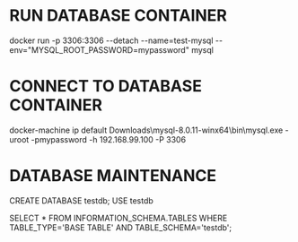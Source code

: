 # RUN DATABASE CONTAINER
docker run -p 3306:3306 --detach --name=test-mysql --env="MYSQL_ROOT_PASSWORD=mypassword" mysql

# CONNECT TO DATABASE CONTAINER
docker-machine ip default
Downloads\mysql-8.0.11-winx64\bin\mysql.exe -uroot -pmypassword -h 192.168.99.100 -P 3306

# DATABASE MAINTENANCE
CREATE DATABASE testdb;
USE testdb

SELECT * FROM INFORMATION_SCHEMA.TABLES WHERE TABLE_TYPE='BASE TABLE' AND TABLE_SCHEMA='testdb';